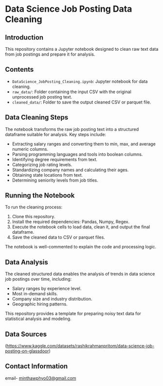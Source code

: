 # Data Science Job Posting Data Cleaning

## Introduction

This repository contains a Jupyter notebook designed to clean raw text data from job postings and prepare it for analysis.

## Contents

- `DataScience_JobPosting_Cleaning.ipynb`: Jupyter notebook for data cleaning.
- `raw_data/`: Folder containing the input CSV with the original unprocessed job posting text.
- `cleaned_data/`: Folder to save the output cleaned CSV or parquet file.

## Data Cleaning Steps

The notebook transforms the raw job posting text into a structured dataframe suitable for analysis. Key steps include:

- Extracting salary ranges and converting them to min, max, and average numeric columns.
- Parsing programming languages and tools into boolean columns.
- Identifying degree requirements from text.
- Categorizing job rating levels.
- Standardizing company names and calculating their ages.
- Obtaining state locations from text.
- Determining seniority levels from job titles.

## Running the Notebook

To run the cleaning process:

1. Clone this repository.
2. Install the required dependencies: Pandas, Numpy, Regex.
3. Execute the notebook cells to load data, clean it, and output the final dataframe.
4. Save the cleaned data to CSV or parquet files.

The notebook is well-commented to explain the code and processing logic.

## Data Analysis

The cleaned structured data enables the analysis of trends in data science job postings over time, including:

- Salary ranges by experience level.
- Most in-demand skills.
- Company size and industry distribution.
- Geographic hiring patterns.

This repository provides a template for preparing noisy text data for statistical analysis and modeling.

## Data Sources

(https://www.kaggle.com/datasets/rashikrahmanpritom/data-science-job-posting-on-glassdoor)


## Contact Information

email- minthawphyo03@gmail.com
